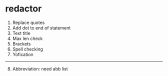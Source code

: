 # redactor
1. Replace quotes
2. Add dot to end of statement
3. Text title
4. Max len check
5. Brackets
6. Spell checking
7. Yofication
---
8. Abbreviation: need abb list